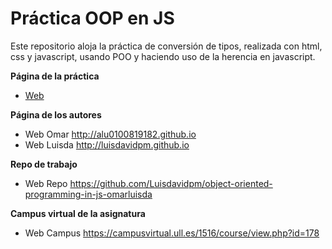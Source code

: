 # Práctica OOP en JS

Este repositorio aloja la práctica de conversión de tipos, realizada con html, css y javascript, usando POO y haciendo uso de la herencia en javascript.

**Página de la práctica**

* [Web]()

**Página de los autores**

* Web Omar <http://alu0100819182.github.io>
* Web Luisda <http://luisdavidpm.github.io>

**Repo de trabajo**

* Web Repo <https://github.com/Luisdavidpm/object-oriented-programming-in-js-omarluisda>

**Campus virtual de la asignatura**

* Web Campus <https://campusvirtual.ull.es/1516/course/view.php?id=178>
